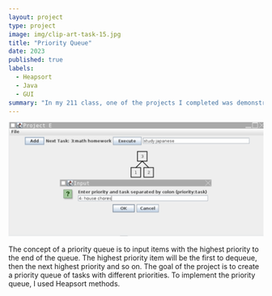 ```yaml
---
layout: project
type: project
image: img/clip-art-task-15.jpg
title: "Priority Queue"
date: 2023
published: true
labels:
  - Heapsort
  - Java
  - GUI
summary: "In my 211 class, one of the projects I completed was demonstrating a priority queue using a GUI program."
---
```


<div class="text-center p-4">
  <img width="600px" src="../img/guiheapscreenshot.png" class="img-thumbnail" >
</div>

The concept of a priority queue is to input items with the highest priority to the end of the queue. The highest priority item will be the first to dequeue, then the next highest priority and so on. The goal of the project is to create a priority queue of tasks with different priorities. To implement the priority queue, I used Heapsort methods. 
